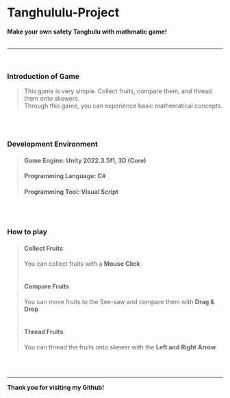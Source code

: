 # Tanghululu-Project
**Make your own safety Tanghulu with mathmatic game!**  
<br>
- - -
<br>

### Introduction of Game
> This game is very simple. Collect fruits, compare them, and thread them onto skewers.  
> Through this game, you can experience basic mathematical concepts.  

<br/><br/>    
### Development Environment
> #### Game Engine: Unity 2022.3.5f1, 3D (Core)
> #### Programming Language: C#
> #### Programming Tool: Visual Script
> 
<br/><br/>   
### How to play
> #### Collect Fruits   
>    You can collect fruits with a **Mouse Click**  
><br/>
> #### Compare Fruits
>    You can move fruits to the See-saw and compare them with **Drag & Drop**  
><br/> 
> #### Thread Fruits
>    You can thread the fruits onto skewer with the **Left and Right Arrow**

<br/>  
<br/> 

***

**Thank you for visiting my Github!**

